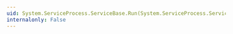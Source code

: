```yaml
---
uid: System.ServiceProcess.ServiceBase.Run(System.ServiceProcess.ServiceBase[])
internalonly: False
---
```

